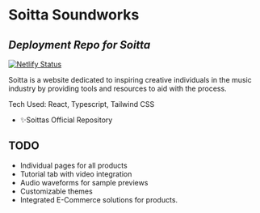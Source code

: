 # Soitta Soundworks
## _Deployment Repo for Soitta_

[![Netlify Status](https://api.netlify.com/api/v1/badges/3e366ee2-24cd-419e-8115-f288e0c9c0ef/deploy-status)](https://app.netlify.com/sites/soitta/deploys)

Soitta is a website dedicated to inspiring creative individuals in the music industry by providing tools and resources to aid
with the process.

Tech Used: React, Typescript, Tailwind CSS


- ✨Soittas Official Repository
## TODO

- Individual pages for all products
- Tutorial tab with video integration
- Audio waveforms for sample previews
- Customizable themes
- Integrated E-Commerce solutions for products.


